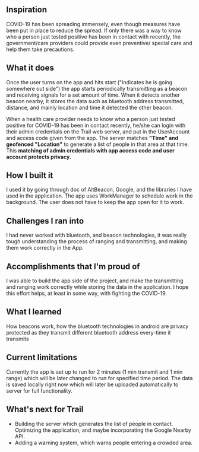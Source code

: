 ## Inspiration
COVID-19 has been spreading immensely, even though measures have been put in place to reduce the spread. If only there was a way to know who a person just tested positive has been in contact with recently, the government/care providers could provide even preventive/ special care and help them take precautions.

## What it does
Once the user turns on the app and hits start ("Indicates he is going somewhere out side") the app starts periodically transmitting as a beacon and receiving signals for a set amount of time. When it detects another beacon nearby, it stores the data such as bluetooth address transmitted, distance, and mainly location and time it detected the other beacon.

When a health care provider needs to know who a person just tested positive for COVID-19 has been in contact recently, he/she can login with their admin credentials on the Trail web server, and put in the UserAccount and access code given from the app. The server matches  **"Time" and geofenced "Location"** to generate a list of people in that area at that time. This **matching of admin credentials with app access code and user account protects privacy.**

## How I built it
I used it by going through doc of AltBeacon, Google, and the libraries I have used in the application. The app uses WorkManager to schedule work in the background. The user does not have to keep the app open for it to work.

## Challenges I ran into
I had never worked with bluetooth, and beacon technologies, it was really tough understanding the process of ranging and transmitting, and making them work correctly in the App.

## Accomplishments that I'm proud of
I was able to build the app side of the project, and make the transmitting and ranging work correctly while storing the data in the application. I hope this effort helps, at least in some way, with fighting the COVID-19.

## What I learned
How beacons work, how the bluetooth technologies in android are privacy protected as they transmit different bluetooth address every-time it transmits

## Current limitations
Currently the app is set up to run for 2 minutes (1 min transmit and 1 min range) which will be later changed to run for specified time period. The data is saved locally right now which will later be uploaded automatically to server for full functionality.

## What's next for Trail
- Building the server which generates the list of people in contact. Optimizing the application, and maybe incorporating the Google Nearby API.
- Adding a warning system, which warns people entering a crowded area.


